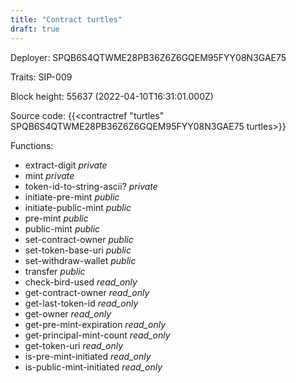 ```yaml
---
title: "Contract turtles"
draft: true
---
```

Deployer: SPQB6S4QTWME28PB36Z6Z6GQEM95FYY08N3GAE75

Traits:
SIP-009 



Block height: 55637 (2022-04-10T16:31:01.000Z)

Source code: {{<contractref "turtles" SPQB6S4QTWME28PB36Z6Z6GQEM95FYY08N3GAE75 turtles>}}

Functions:

* extract-digit _private_
* mint _private_
* token-id-to-string-ascii? _private_
* initiate-pre-mint _public_
* initiate-public-mint _public_
* pre-mint _public_
* public-mint _public_
* set-contract-owner _public_
* set-token-base-uri _public_
* set-withdraw-wallet _public_
* transfer _public_
* check-bird-used _read_only_
* get-contract-owner _read_only_
* get-last-token-id _read_only_
* get-owner _read_only_
* get-pre-mint-expiration _read_only_
* get-principal-mint-count _read_only_
* get-token-uri _read_only_
* is-pre-mint-initiated _read_only_
* is-public-mint-initiated _read_only_
